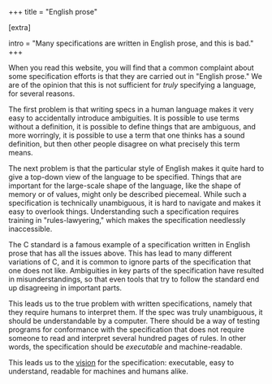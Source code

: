 +++
title = "English prose"

[extra]

intro = "Many specifications are written in English prose, and this is bad."
+++

When you read this website, you will find that a common complaint about some specification efforts is that they are carried out in "English prose."
We are of the opinion that this is not sufficient for _truly_ specifying a language, for several reasons.

The first problem is that writing specs in a human language makes it very easy to accidentally introduce ambiguities.
It is possible to use terms without a definition, it is possible to define things that are ambiguous, and more worringly, it is possible to use a term that one thinks has a sound definition, but then other people disagree on what precisely this term means.

The next problem is that the particular style of English makes it quite hard to give a top-down view of the language to be specified.
Things that are important for the large-scale shape of the language, like the shape of memory or of values, might only be described piecemeal.
While such a specification is technically unambiguous, it is hard to navigate and makes it easy to overlook things.
Understanding such a specification requires training in "rules-lawyering," which makes the specification needlessly inaccessible.

The C standard is a famous example of a specification written in English prose that has all the issues above.
This has lead to many different variations of C, and it is common to ignore parts of the specification that one does not like.
Ambiguities in key parts of the specification have resulted in misunderstandings, so that even tools that try to follow the standard end up disagreeing in important parts.

This leads us to the true problem with written specifications, namely that they require humans to interpret them.
If the spec was truly unambiguous, it should be understandable by a computer.
There should be a way of testing programs for conformance with the specification that does not require someone to read and interpret several hundred pages of rules.
In other words, the specification should be _executable_ and machine-readable.

This leads us to the [vision](/topics/vision) for the specification: executable, easy to understand, readable for machines and humans alike.
